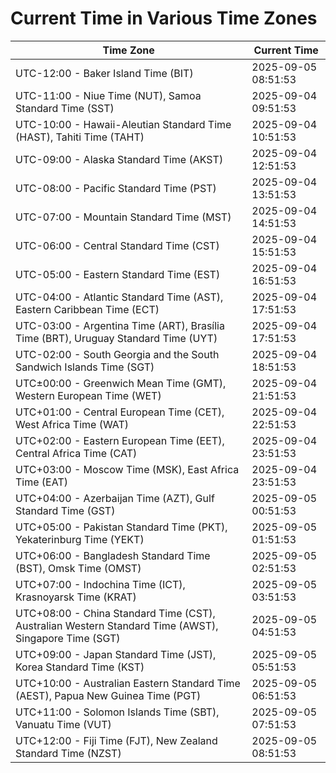 # Current Time in Various Time Zones

| Time Zone | Current Time |
|-----------|--------------|
| UTC-12:00 - Baker Island Time (BIT) | 2025-09-05 08:51:53 |
| UTC-11:00 - Niue Time (NUT), Samoa Standard Time (SST) | 2025-09-04 09:51:53 |
| UTC-10:00 - Hawaii-Aleutian Standard Time (HAST), Tahiti Time (TAHT) | 2025-09-04 10:51:53 |
| UTC-09:00 - Alaska Standard Time (AKST) | 2025-09-04 12:51:53 |
| UTC-08:00 - Pacific Standard Time (PST) | 2025-09-04 13:51:53 |
| UTC-07:00 - Mountain Standard Time (MST) | 2025-09-04 14:51:53 |
| UTC-06:00 - Central Standard Time (CST) | 2025-09-04 15:51:53 |
| UTC-05:00 - Eastern Standard Time (EST) | 2025-09-04 16:51:53 |
| UTC-04:00 - Atlantic Standard Time (AST), Eastern Caribbean Time (ECT) | 2025-09-04 17:51:53 |
| UTC-03:00 - Argentina Time (ART), Brasília Time (BRT), Uruguay Standard Time (UYT) | 2025-09-04 17:51:53 |
| UTC-02:00 - South Georgia and the South Sandwich Islands Time (SGT) | 2025-09-04 18:51:53 |
| UTC±00:00 - Greenwich Mean Time (GMT), Western European Time (WET) | 2025-09-04 21:51:53 |
| UTC+01:00 - Central European Time (CET), West Africa Time (WAT) | 2025-09-04 22:51:53 |
| UTC+02:00 - Eastern European Time (EET), Central Africa Time (CAT) | 2025-09-04 23:51:53 |
| UTC+03:00 - Moscow Time (MSK), East Africa Time (EAT) | 2025-09-04 23:51:53 |
| UTC+04:00 - Azerbaijan Time (AZT), Gulf Standard Time (GST) | 2025-09-05 00:51:53 |
| UTC+05:00 - Pakistan Standard Time (PKT), Yekaterinburg Time (YEKT) | 2025-09-05 01:51:53 |
| UTC+06:00 - Bangladesh Standard Time (BST), Omsk Time (OMST) | 2025-09-05 02:51:53 |
| UTC+07:00 - Indochina Time (ICT), Krasnoyarsk Time (KRAT) | 2025-09-05 03:51:53 |
| UTC+08:00 - China Standard Time (CST), Australian Western Standard Time (AWST), Singapore Time (SGT) | 2025-09-05 04:51:53 |
| UTC+09:00 - Japan Standard Time (JST), Korea Standard Time (KST) | 2025-09-05 05:51:53 |
| UTC+10:00 - Australian Eastern Standard Time (AEST), Papua New Guinea Time (PGT) | 2025-09-05 06:51:53 |
| UTC+11:00 - Solomon Islands Time (SBT), Vanuatu Time (VUT) | 2025-09-05 07:51:53 |
| UTC+12:00 - Fiji Time (FJT), New Zealand Standard Time (NZST) | 2025-09-05 08:51:53 |
